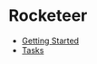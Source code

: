 # Rocketeer

- [Getting Started](https://github.com/Anahkiasen/rocketeer/wiki/Getting-started)
- [Tasks](https://github.com/Anahkiasen/rocketeer/wiki/Tasks)